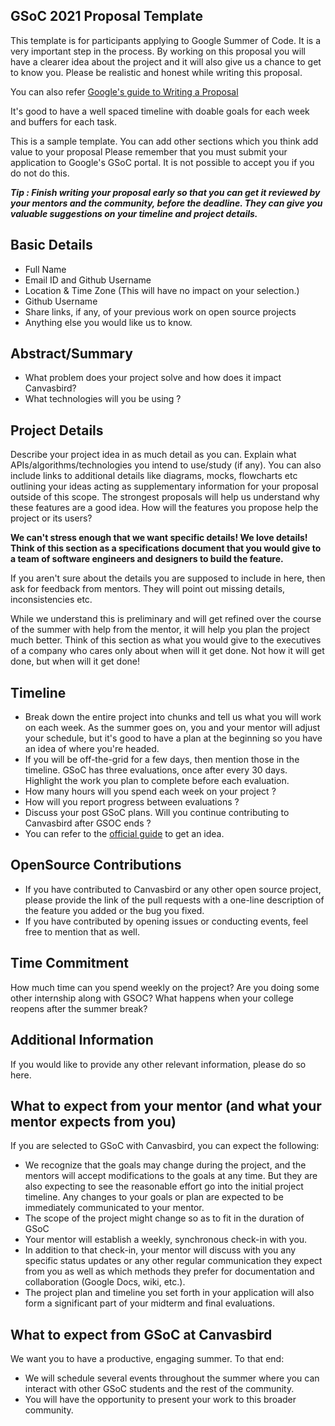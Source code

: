 ## GSoC 2021 Proposal Template

This template is for participants applying to Google Summer of Code. It is a very important step in the process. By working on this proposal you will have a clearer idea about the project and it will also give us a chance to get to know you. Please be realistic and honest while writing this proposal. 

You can also refer [Google's guide to Writing a Proposal](https://google.github.io/gsocguides/student/writing-a-proposal)

It's good to have a well spaced timeline with doable goals for each week and buffers for each task. 

This is a sample template. You can add other sections which you think add value to your proposal
Please remember that you must submit your application to Google's GSoC portal. It is not possible to accept you if you do not do this.

***Tip : Finish writing your proposal early so that you can get it reviewed by your mentors and the community, before the deadline. They can give you valuable suggestions on your timeline and project details.***

## Basic Details

- Full Name
- Email ID and Github Username
- Location & Time Zone (This will have no impact on your selection.)
- Github Username
- Share links, if any, of your previous work on open source projects
- Anything else you would like us to know.

## Abstract/Summary

- What problem does your project solve and how does it impact Canvasbird?
- What technologies will you be using ?

## Project Details

Describe your project idea in as much detail as you can. Explain what APIs/algorithms/technologies you intend to use/study (if any). You can also include links to additional details like diagrams, mocks, flowcharts etc outlining your ideas acting as supplementary information for your proposal outside of this scope.
The strongest proposals will help us understand why these features are a good idea. How will the features you propose help the project or its users?

**We can't stress enough that we want specific details! We love details! Think of this section as a specifications document that you would give to a team of software engineers and designers to build the feature.**

If you aren't sure about the details you are supposed to include in here, then ask for feedback from mentors. They will point out missing details, inconsistencies etc.

While we understand this is preliminary and will get refined over the course of the summer with help from the mentor, it will help you plan the project much better. Think of this section as what you would give to the executives of a company who cares only about when will it get done. Not how it will get done, but when will it get done!

## Timeline

- Break down the entire project into chunks and tell us what you will work on each week.
As the summer goes on, you and your mentor will adjust your schedule, but it's good to have a plan at the beginning so you have an idea of where you're headed.
- If you will be off-the-grid for a few days, then mention those in the timeline.
GSoC has three evaluations, once after every 30 days. Highlight the work you plan to complete before each evaluation.
- How many hours will you spend each week on your project ?
- How will you report progress between evaluations ?
- Discuss your post GSoC plans. Will you continue contributing to Canvasbird after GSOC ends ?
- You can refer to the [official guide](https://google.github.io/gsocguides/student/proposal-example-1) to get an idea. 

## OpenSource Contributions

- If you have contributed to Canvasbird or any other open source project, please provide the link of the pull requests with a one-line description of the feature you added or the bug you fixed.
- If you have contributed by opening issues or conducting events, feel free to mention that as well.

## Time Commitment

How much time can you spend weekly on the project? Are you doing some other internship along with GSOC? What happens when your college reopens after the summer break?

## Additional Information 

If you would like to provide any other relevant information, please do so here.

## What to expect from your mentor (and what your mentor expects from you)

If you are selected to GSoC with Canvasbird, you can expect the following:
- We recognize that the goals may change during the project, and the mentors will accept modifications to the goals at any time. But they are also expecting to see the reasonable effort go into the initial project timeline. Any changes to your goals or plan are expected to be immediately communicated to your mentor.
- The scope of the project might change so as to fit in the duration of GSoC
- Your mentor will establish a weekly, synchronous check-in with you.
- In addition to that check-in, your mentor will discuss with you any specific status updates or any other regular communication they expect from you as well as which methods they prefer for documentation and collaboration (Google Docs, wiki, etc.).
- The project plan and timeline you set forth in your application will also form a significant part of your midterm and final evaluations.

## What to expect from GSoC at Canvasbird

We want you to have a productive, engaging summer. To that end:
- We will schedule several events throughout the summer where you can interact with other GSoC students and the rest of the community.
- You will have the opportunity to present your work to this broader community.		

